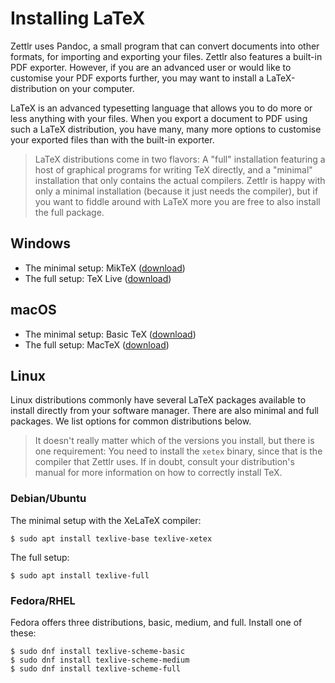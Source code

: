# Installing LaTeX

Zettlr uses Pandoc, a small program that can convert documents into other formats, for importing and exporting your files. Zettlr also features a built-in PDF exporter. However, if you are an advanced user or would like to customise your PDF exports further, you may want to install a LaTeX-distribution on your computer.

LaTeX is an advanced typesetting language that allows you to do more or less anything with your files. When you export a document to PDF using such a LaTeX distribution, you have many, many more options to customise your exported files than with the built-in exporter.

> LaTeX distributions come in two flavors: A "full" installation featuring a host of graphical programs for writing TeX directly, and a "minimal" installation that only contains the actual compilers. Zettlr is happy with only a minimal installation (because it just needs the compiler), but if you want to fiddle around with LaTeX more you are free to also install the full package.

## Windows

* The minimal setup: MikTeX ([download](https://miktex.org/download))
* The full setup: TeX Live ([download](https://www.tug.org/texlive/))

## macOS

* The minimal setup: Basic TeX ([download](https://www.tug.org/mactex/morepackages.html))
* The full setup: MacTeX ([download](https://www.tug.org/mactex/mactex-download.html))

## Linux

Linux distributions commonly have several LaTeX packages available to install directly from your software manager. There are also minimal and full packages. We list options for common distributions below.

> It doesn't really matter which of the versions you install, but there is one requirement: You need to install the `xetex` binary, since that is the compiler that Zettlr uses. If in doubt, consult your distribution's manual for more information on how to correctly install TeX.

### Debian/Ubuntu

The minimal setup with the XeLaTeX compiler:

```shell
$ sudo apt install texlive-base texlive-xetex
```

The full setup:

```shell
$ sudo apt install texlive-full
```

### Fedora/RHEL

Fedora offers three distributions, basic, medium, and full. Install one of these:

```shell
$ sudo dnf install texlive-scheme-basic
$ sudo dnf install texlive-scheme-medium
$ sudo dnf install texlive-scheme-full
```
